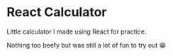 # React Calculator

Little calculator I made using React for practice.

Nothing too beefy but was still a lot of fun to try out 😁

